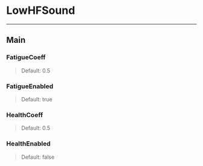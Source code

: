 # LowHFSound

---

## Main

### FatigueCoeff

>Default: 0.5

### FatigueEnabled

>Default: true

### HealthCoeff

>Default: 0.5

### HealthEnabled

>Default: false

